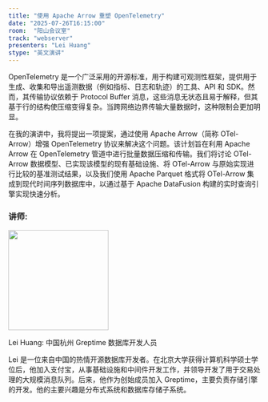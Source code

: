 ```yaml
---
title: "使用 Apache Arrow 重塑 OpenTelemetry"
date: "2025-07-26T16:15:00"
room:  "阳山会议室"
track: "webserver"
presenters: "Lei Huang"
stype: "英文演讲"
---
```


OpenTelemetry 是一个广泛采用的开源标准，用于构建可观测性框架，提供用于生成、收集和导出遥测数据（例如指标、日志和轨迹）的工具、API 和 SDK。然而，其传输协议依赖于 Protocol Buffer 消息，这些消息无状态且易于解释，但其基于行的结构使压缩变得复杂。当跨网络边界传输大量数据时，这种限制会更加明显。

在我的演讲中，我将提出一项提案，通过使用 Apache Arrow（简称 OTel-Arrow）增强 OpenTelemetry 协议来解决这个问题。该计划旨在利用 Apache Arrow 在 OpenTelemetry 管道中进行批量数据压缩和传输。我们将讨论 OTel-Arrow 数据模型、已实现该模型的现有基础设施、将 OTel-Arrow 与原始实现进行比较的基准测试结果，以及我们使用 Apache Parquet 格式将 OTel-Arrow 集成到现代时间序列数据库中，以通过基于 Apache DataFusion 构建的实时查询引擎实现快速分析。

### 讲师:

<img src="https://sessionize.com/image/4df2-400o400o1-EVUc7f9M53frxPdweN8rwZ.jpg" width="200" /><br/>

Lei Huang: 中国杭州 Greptime 数据库开发人员

Lei 是一位来自中国的热情开源数据库开发者。在北京大学获得计算机科学硕士学位后，他加入支付宝，从事基础设施和中间件开发工作，并领导开发了用于交易处理的大规模消息队列。后来，他作为创始成员加入 Greptime，主要负责存储引擎的开发。他的主要兴趣是分布式系统和数据库存储子系统。